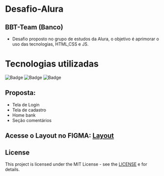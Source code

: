 # Desafio-Alura

## BBT-Team (Banco)
- Desafio proposto no grupo de estudos da Alura, o objetivo é aprimorar o uso das tecnologias, HTML,CSS e JS.

# Tecnologias utilizadas

![Badge](https://img.shields.io/badge/HTML5-E34F26?style=for-the-badge&logo=html5&logoColor=white)  ![Badge](https://img.shields.io/badge/CSS3-1572B6?style=for-the-badge&logo=css3&logoColor=ghost) ![Badge](https://img.shields.io/badge/JavaScript-323330?style=for-the-badge&logo=javascript&logoColor=ghost)

## Proposta:

- Tela de Login 
- Tela de cadastro
- Home bank
- Seção comentários

## Acesse o Layout no FIGMA: [Layout](https://www.figma.com/file/EQhiVBbXhc5TMvjMKTCI46/BB8-Team---UI-(Copy)-(Copy)?node-id=818%3A2)

## License
This project is licensed under the MIT License - see the [LICENSE](https://opensource.org/licenses/MIT) e for details.
